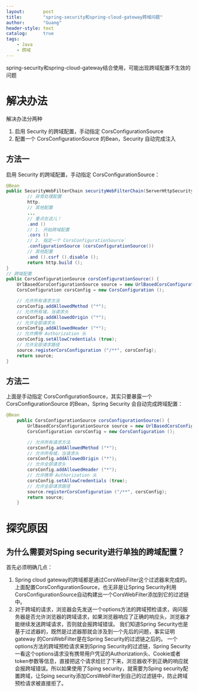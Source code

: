 ```yaml
---
layout:       post
title:        "spring-security和spring-cloud-gateway跨域问题"
author:       "Guang"
header-style: text
catalog:      true
tags:
    - Java
    - 跨域
---
```


spring-security和spring-cloud-gateway结合使用，可能出现跨域配置不生效的问题
# 解决办法
解决办法分两种

1. 启用 Security 的跨域配置，手动指定 CorsConfigurationSource
2. 配置一个 CorsConfigurationSource 的Bean，Security 自动完成注入
## 方法一
启用 Security 的跨域配置，手动指定 CorsConfigurationSource：
```java
@Bean
public SecurityWebFilterChain securityWebFilterChain(ServerHttpSecurity http) {
        // 异常处理配置
        http.
        // 其他配置
        ...
        // 重点在这儿！
        .and ()
        // 1. 开始跨域配置
        .cors ()
        // 2. 指定一个 CorsConfigurationSource`
        .configurationSource (corsConfigurationSource())
        // 其他配置
        .and ().csrf ().disable ();
        return http.build ();
}
// 跨域配置
public CorsConfigurationSource corsConfigurationSource() {
    UrlBasedCorsConfigurationSource source = new UrlBasedCorsConfigurationSource (new PathPatternParser ());
    CorsConfiguration corsConfig = new CorsConfiguration ();

    // 允许所有请求方法
    corsConfig.addAllowedMethod ("*");
    // 允许所有域，当请求头
    corsConfig.addAllowedOrigin ("*");
    // 允许全部请求头
    corsConfig.addAllowedHeader ("*");
    // 允许携带 Authorization 头
    corsConfig.setAllowCredentials (true);
    // 允许全部请求路径
    source.registerCorsConfiguration ("/**", corsConfig);
    return source;
}
```
## 方法二
上面是手动指定 CorsConfigurationSource，其实只要暴露一个 CorsConfigurationSource 的Bean，Spring Security 会自动完成跨域配置：
```java
@Bean
    public CorsConfigurationSource corsConfigurationSource() {
        UrlBasedCorsConfigurationSource source = new UrlBasedCorsConfigurationSource (new PathPatternParser ());
        CorsConfiguration corsConfig = new CorsConfiguration ();

        // 允许所有请求方法
        corsConfig.addAllowedMethod ("*");
        // 允许所有域，当请求头
        corsConfig.addAllowedOrigin ("*");
        // 允许全部请求头
        corsConfig.addAllowedHeader ("*");
        // 允许携带 Authorization 头
        corsConfig.setAllowCredentials (true);
        // 允许全部请求路径
        source.registerCorsConfiguration ("/**", corsConfig);
        return source;
    }
```
# 探究原因
## 为什么需要对Sping security进行单独的跨域配置？
首先必须明确几点：
1. Spring cloud gateway的跨域都是通过CorsWebFilter这个过滤器来完成的。上面配置CorsConfigurationSource，也无非是让Spring Security利用CorsConfigurationSource自动构建出一个CorsWebFilter添加到它的过滤链中。
2. 对于跨域的请求，浏览器会先发送一个options方法的跨域预检请求，询问服务器是否允许浏览器的跨域请求，如果浏览器响应了正确的响应头，浏览器才能继续发送跨域请求，否则就会报跨域错误。
我们知道Spring Security也是基于过滤器的，既然是过滤器那就会涉及到一个先后的问题，事实证明 gateway 的CorsWebFilter是在Spring Security的过滤链之后的。
一个options方法的跨域预检请求来到Spring Security的过滤链，Spring Security一看这个options请求没有携带用户凭证的Authorization头、Cookie或者token参数等信息，直接把这个请求给拦了下来，浏览器收不到正确的响应就会报跨域错误。所以如果使用了Sping security，就需要为Sping security配置跨域，让Sping security添加CorsWebFilter到自己的过滤链中，防止跨域预检请求被直接拒了。

